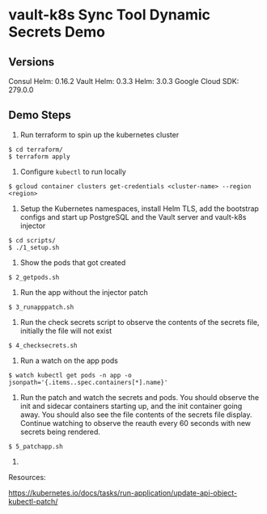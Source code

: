 # vault-k8s Sync Tool Dynamic Secrets Demo

## Versions

Consul Helm: 0.16.2
Vault Helm: 0.3.3
Helm: 3.0.3
Google Cloud SDK: 279.0.0

## Demo Steps

1. Run terraform to spin up the kubernetes cluster

```shell
$ cd terraform/
$ terraform apply
```

1. Configure `kubectl` to run locally

```shell
$ gcloud container clusters get-credentials <cluster-name> --region <region>
```

1. Setup the Kubernetes namespaces, install Helm TLS, add the bootstrap configs
and start up PostgreSQL and the Vault server and vault-k8s injector

```shell
$ cd scripts/
$ ./1_setup.sh
```

1. Show the pods that got created

```shell
$ 2_getpods.sh
```

1. Run the app without the injector patch

```shell
$ 3_runapppatch.sh
```

1. Run the check secrets script to observe the contents of the secrets file,
initially the file will not exist

```shell
$ 4_checksecrets.sh
```

1. Run a watch on the app pods

```shell
$ watch kubectl get pods -n app -o jsonpath='{.items..spec.containers[*].name}'
```

1. Run the patch and watch the secrets and pods. You should observe the init
and sidecar containers starting up, and the init container going away. You
should also see the file contents of the secrets file display. Continue watching
to observe the reauth every 60 seconds with new secrets being rendered.

```shell
$ 5_patchapp.sh
```

1. 

Resources:

https://kubernetes.io/docs/tasks/run-application/update-api-object-kubectl-patch/


